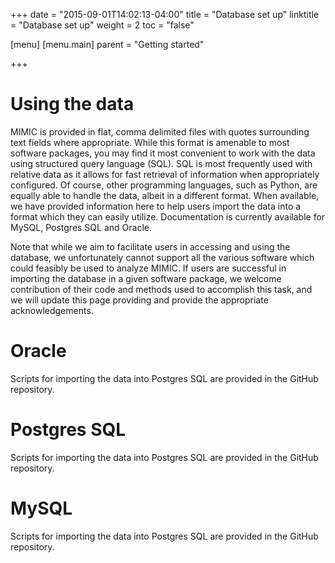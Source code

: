 +++
date = "2015-09-01T14:02:13-04:00"
title = "Database set up"
linktitle = "Database set up"
weight = 2
toc = "false"

[menu]
  [menu.main]
    parent = "Getting started"

+++

# Using the data

MIMIC is provided in flat, comma delimited files with quotes surrounding text fields where appropriate. While this format is amenable to most software packages, you may find it most convenient to work with the data using structured query language (SQL). SQL is most frequently used with relative data as it allows for fast retrieval of information when appropriately configured. Of course, other programming languages, such as Python, are equally able to handle the data, albeit in a different format. When available, we have provided information here to help users import the data into a format which they can easily utilize. Documentation is currently available for MySQL, Postgres SQL and Oracle.

Note that while we aim to facilitate users in accessing and using the database, we unfortunately cannot support all the various software which could feasibly be used to analyze MIMIC. If users are successful in importing the database in a given software package, we welcome contribution of their code and methods used to accomplish this task, and we will update this page providing and provide the appropriate acknowledgements.

# Oracle

Scripts for importing the data into Postgres SQL are provided in the GitHub repository.

# Postgres SQL

Scripts for importing the data into Postgres SQL are provided in the GitHub repository.

# MySQL

Scripts for importing the data into Postgres SQL are provided in the GitHub repository.